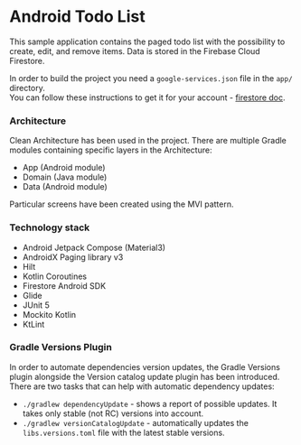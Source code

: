 # Android Todo List

This sample application contains the paged todo list with the possibility to create, edit, and remove items.
Data is stored in the Firebase Cloud Firestore.

In order to build the project you need a `google-services.json` file in the `app/` directory.  
You can follow these instructions to get it for your account -
[firestore doc](https://firebase.google.com/docs/firestore/quickstart).

### Architecture

Clean Architecture has been used in the project. There are multiple Gradle modules containing
specific layers in the Architecture:

- App (Android module)
- Domain (Java module)
- Data (Android module)

Particular screens have been created using the MVI pattern.

### Technology stack

- Android Jetpack Compose (Material3)
- AndroidX Paging library v3
- Hilt
- Kotlin Coroutines
- Firestore Android SDK
- Glide
- JUnit 5
- Mockito Kotlin
- KtLint

### Gradle Versions Plugin

In order to automate dependencies version updates, the Gradle Versions plugin alongside the Version catalog
update plugin has been introduced.
There are two tasks that can help with automatic dependency updates:

- `./gradlew dependencyUpdate` - shows a report of possible updates. It takes only stable (not RC)
  versions into account.
- `./gradlew versionCatalogUpdate` - automatically updates the `libs.versions.toml` file with the
  latest stable versions.
